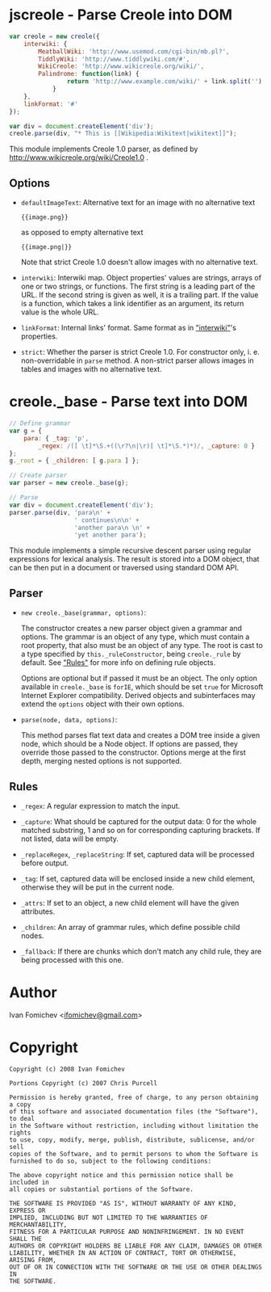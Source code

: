 <!--
!! auto-generated from .pod by `pod2md.sed`
!! -->


<a name="jscreole" id="jscreole"></a>
jscreole - Parse Creole into DOM
================================
```js
var creole = new creole({
    interwiki: {
        MeatballWiki: 'http://www.usemod.com/cgi-bin/mb.pl?',
        TiddlyWiki: 'http://www.tiddlywiki.com/#',
        WikiCreole: 'http://www.wikicreole.org/wiki/',
        Palindrome: function(link) {
                return 'http://www.example.com/wiki/' + link.split('').reverse().join('');
            }
    },
    linkFormat: '#'
});

var div = document.createElement('div');
creole.parse(div, "* This is [[Wikipedia:Wikitext|wikitext]]");
```

This module implements Creole 1.0 parser, as defined by
http://www.wikicreole.org/wiki/Creole1.0 .


<a name="options" id="options"></a>
Options
-------

* <a name="defaultimagetext" id="defaultimagetext"></a>`defaultImageText`: Alternative text for an image with no alternative text
  ```text
  {{image.png}}
  ```

  as opposed to empty alternative text
  ```text
  {{image.png|}}
  ```

  Note that strict Creole 1.0 doesn't allow images with no alternative text.

* <a name="interwiki" id="interwiki"></a>`interwiki`: Interwiki map. Object properties' values are strings, arrays of one or two
  strings, or functions. The first string is a leading part
  of the URL. If the second string is given as well, it is a
  trailing part. If the value is a function, which takes a link identifier as an
  argument, its return value is the whole URL.

* <a name="linkformat" id="linkformat"></a>`linkFormat`: Internal links' format. Same format as in ["interwiki"](#interwiki)'s properties.

* <a name="strict" id="strict"></a>`strict`: Whether the parser is strict Creole 1.0. For constructor only, i. e.
  non-overridable in `parse` method. A non-strict parser allows images in tables
  and images with no alternative text.

<a name="creole" id="creole"></a>
creole._base - Parse text into DOM
==================================
```js
// Define grammar
var g = {
    para: { _tag: 'p',
        _regex: /([ \t]*\S.+((\r?\n|\r)[ \t]*\S.*)*)/, _capture: 0 }
};
g._root = { _children: [ g.para ] };

// Create parser
var parser = new creole._base(g);

// Parse
var div = document.createElement('div');
parser.parse(div, 'para\n' +
                  ' continues\n\n' +
                  'another para\n \n' +
                  'yet another para');
```

This module implements a simple recursive descent parser using regular
expressions for lexical analysis. The result is stored into a DOM object,
that can be then put in a document or traversed using standard DOM API.


<a name="parser" id="parser"></a>
Parser
------

* `new creole._base(grammar, options)`:

  The constructor creates a new parser object given a grammar and options.
  The grammar is an object of any type, which must contain a root property,
  that also must be an object of any type. The root is cast to a
  type specified by `this._ruleConstructor`, being `creole._rule`
  by default. See ["Rules"](#rules) for more info on defining rule objects.

  Options are optional but if passed it must be an object. The only option
  available in `creole._base` is `forIE`, which should be set `true` for
  Microsoft Internet Explorer compatibility. Derived objects and subinterfaces
  may extend the `options` object with their own options.

* `parse(node, data, options)`:

  This method parses flat text data and creates a DOM tree inside a given node,
  which should be a Node object. If options are passed, they override those
  passed to the constructor. Options merge at the first depth, merging
  nested options is not supported.

<a name="rules" id="rules"></a>
Rules
-----

* `_regex`: A regular expression to match the input.

* `_capture`: What should be captured for the output data: 0 for the whole matched substring,
  1 and so on for corresponding capturing brackets. If not listed, data will be
  empty.

* `_replaceRegex`, `_replaceString`: If set, captured data will be processed before output.

* `_tag`: If set, captured data will be enclosed inside a new child element, otherwise
  they will be put in the current node.

* `_attrs`: If set to an object, a new child element will have the given attributes.

* `_children`: An array of grammar rules, which define possible child nodes.

* `_fallback`: If there are chunks which don't match any child rule, they are being
  processed with this one.

<a name="author" id="author"></a>
Author
======

Ivan Fomichev <[ifomichev@gmail.com](mailto:ifomichev@gmail.com)>


<a name="copyright" id="copyright"></a>
Copyright
=========
```text
Copyright (c) 2008 Ivan Fomichev

Portions Copyright (c) 2007 Chris Purcell

Permission is hereby granted, free of charge, to any person obtaining a copy
of this software and associated documentation files (the "Software"), to deal
in the Software without restriction, including without limitation the rights
to use, copy, modify, merge, publish, distribute, sublicense, and/or sell
copies of the Software, and to permit persons to whom the Software is
furnished to do so, subject to the following conditions:

The above copyright notice and this permission notice shall be included in
all copies or substantial portions of the Software.

THE SOFTWARE IS PROVIDED "AS IS", WITHOUT WARRANTY OF ANY KIND, EXPRESS OR
IMPLIED, INCLUDING BUT NOT LIMITED TO THE WARRANTIES OF MERCHANTABILITY,
FITNESS FOR A PARTICULAR PURPOSE AND NONINFRINGEMENT. IN NO EVENT SHALL THE
AUTHORS OR COPYRIGHT HOLDERS BE LIABLE FOR ANY CLAIM, DAMAGES OR OTHER
LIABILITY, WHETHER IN AN ACTION OF CONTRACT, TORT OR OTHERWISE, ARISING FROM,
OUT OF OR IN CONNECTION WITH THE SOFTWARE OR THE USE OR OTHER DEALINGS IN
THE SOFTWARE.
```
